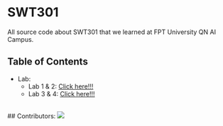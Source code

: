# SWT301
All source code about SWT301 that we learned at FPT University QN AI Campus.

## Table of Contents

- Lab:
  - Lab 1 & 2: [Click here!!!](Labs/Lab_1_2/README.md)
  - Lab 3 & 4: [Click here!!!](Labs/Lab_3_4/README.md)

<br>
## Contributors:

<a href="https://github.com/fptqnk17/FER202/graphs/contributors">
  <img src="https://contrib.rocks/image?repo=fptqnk17/SWT301" />
</a>
